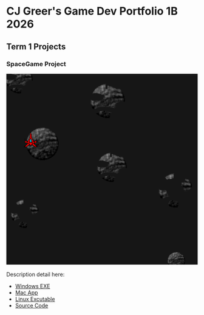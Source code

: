# CJ Greer's Game Dev Portfolio 1B 2026

## Term 1 Projects

### SpaceGame Project

![SpaceGame](https://github.com/9669061/SeniorPortfolio2026/blob/main/images/spacer.png?raw=true)

Description detail here:

* [Windows EXE](https://github.com/9669061/SeniorPortfolio2026/raw/refs/heads/main/windows-amd64/SpaceGame9_23_25.exe)
* [Mac App]()
* [Linux Excutable]()
* [Source Code]()
